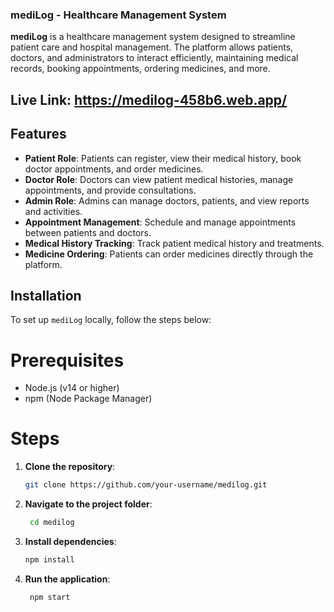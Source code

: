 ### mediLog - Healthcare Management System

**mediLog** is a healthcare management system designed to streamline patient care and hospital management. The platform allows patients, doctors, and administrators to interact efficiently, maintaining medical records, booking appointments, ordering medicines, and more.

## Live Link: https://medilog-458b6.web.app/

## Features

- **Patient Role**: Patients can register, view their medical history, book doctor appointments, and order medicines.
- **Doctor Role**: Doctors can view patient medical histories, manage appointments, and provide consultations.
- **Admin Role**: Admins can manage doctors, patients, and view reports and activities.
- **Appointment Management**: Schedule and manage appointments between patients and doctors.
- **Medical History Tracking**: Track patient medical history and treatments.
- **Medicine Ordering**: Patients can order medicines directly through the platform.

## Installation

To set up `mediLog` locally, follow the steps below:

# Prerequisites

- Node.js (v14 or higher)
- npm (Node Package Manager)

# Steps

1. **Clone the repository**:
   ```bash
   git clone https://github.com/your-username/medilog.git

2. **Navigate to the project folder**:
   ```bash
    cd medilog

3. **Install dependencies**:
   ```bash
   npm install

5. **Run the application**:
   ```bash
    npm start

